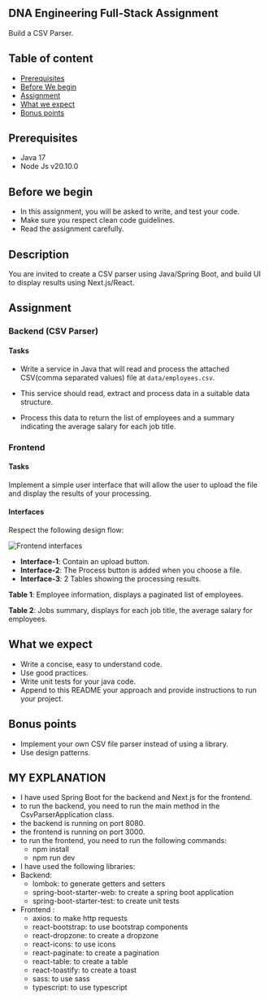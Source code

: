 ## DNA Engineering Full-Stack Assignment
Build a CSV Parser.

## Table of content
- [Prerequisites](#prerequisites)
- [Before We begin](#before-we-begin)
- [Assignment](#assignment)
- [What we expect](#what-we-expect)
- [Bonus points](#bonus-points)

## Prerequisites
- Java 17
- Node Js v20.10.0

## Before we begin
- In this assignment, you will be asked to write, and test your code.
- Make sure you respect clean code guidelines.
- Read the assignment carefully.

## Description
You are invited to create a CSV parser using Java/Spring Boot, and build UI to display results using Next.js/React.

## Assignment

### Backend (CSV Parser)

#### Tasks

- Write a service in Java that will read and process the attached CSV(comma separated values) file at `data/employees.csv`.

- This service should read, extract and process data in a suitable data structure.

- Process this data to return the list of employees and a summary indicating the average salary for each job title.

### Frontend

#### Tasks
Implement a simple user interface that will allow the user to upload the file and display the results of your processing.

#### Interfaces

Respect the following design flow:

![Frontend interfaces](./static/interfaces.png)

- **Interface-1**: Contain an upload button.
- **Interface-2**: The Process button is added when you choose a file.
- **Interface-3**: 2 Tables showing the processing results.

**Table 1**: Employee information, displays a paginated list of employees.

**Table 2**: Jobs summary, displays for each job title, the average salary for employees.

## What we expect
- Write a concise, easy to understand code.
- Use good practices.
- Write unit tests for your java code.
- Append to this README your approach and provide instructions to run your project.

## Bonus points
- Implement your own CSV file parser instead of using a library.
- Use design patterns.

## MY EXPLANATION
- I have used Spring Boot for the backend and Next.js for the frontend.
- to run the backend, you need to run the main method in the CsvParserApplication class.
- the backend is running on port 8080.
- the frontend is running on port 3000.
- to run the frontend, you need to run the following commands:
    - npm install
    - npm run dev
- I have used the following libraries:
- Backend:
    - lombok: to generate getters and setters
    - spring-boot-starter-web: to create a spring boot application
    - spring-boot-starter-test: to create unit tests
- Frontend : 
    - axios: to make http requests
    - react-bootstrap: to use bootstrap components
    - react-dropzone: to create a dropzone
    - react-icons: to use icons
    - react-paginate: to create a pagination
    - react-table: to create a table
    - react-toastify: to create a toast
    - sass: to use sass
    - typescript: to use typescript  
